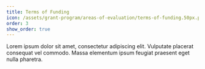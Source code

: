 ```yaml
---
title: Terms of Funding
icon: /assets/grant-program/areas-of-evaluation/terms-of-funding.50px.png
order: 3
show_order: true
---
```

Lorem ipsum dolor sit amet, consectetur adipiscing elit. Vulputate placerat consequat vel commodo. Massa elementum ipsum feugiat praesent eget nulla pharetra. 